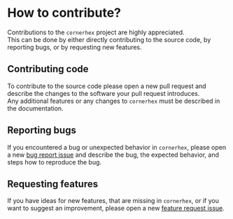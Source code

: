 # How to contribute?

Contributions to the `cornerhex` project are highly appreciated.  
This can be done by either directly contributing to the source code, by reporting bugs, or by requesting new features.

## Contributing code

To contribute to the source code please open a new pull request and describe the changes to the software your pull request introduces.  
Any additional features or any changes to `cornerhex` must be described in the documentation.

## Reporting bugs

If you encountered a bug or unexpected behavior in `cornerhex`, please open a new [bug report issue](https://github.com/stammler/cornerhex/issues/new?template=bug_report.md&title=[BUG]+Descriptive+title+of+the+bug+report) and describe the bug, the expected behavior, and steps how to reproduce the bug.

## Requesting features

If you have ideas for new features, that are missing in `cornerhex`, or if you want to suggest an improvement, please open a new [feature request issue](https://github.com/stammler/cornerhex/issues/new?template=feature_request.md&title=[FEATURE]+Descriptive+title+of+the+feature+request).

